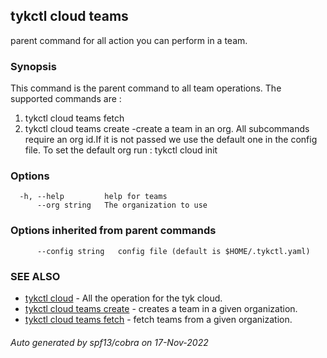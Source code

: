 ## tykctl cloud teams

parent command for all action you can perform in a team.

### Synopsis


This command is the parent command to all team operations.
The supported commands are :
1. tykctl cloud teams fetch 
2. tykctl cloud teams create -create a team in an org.
All subcommands require an org id.If it is not passed we use the default one in the config file.
To set the default org run :
tykctl cloud init


### Options

```
  -h, --help         help for teams
      --org string   The organization to use
```

### Options inherited from parent commands

```
      --config string   config file (default is $HOME/.tykctl.yaml)
```

### SEE ALSO

* [tykctl cloud](tykctl_cloud.md)	 - All the operation for the tyk cloud.
* [tykctl cloud teams create](tykctl_cloud_teams_create.md)	 - creates a team in a given organization.
* [tykctl cloud teams fetch](tykctl_cloud_teams_fetch.md)	 - fetch teams from a given organization.

###### Auto generated by spf13/cobra on 17-Nov-2022
